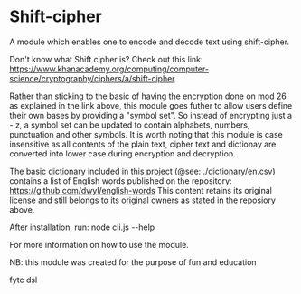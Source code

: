 Shift-cipher
============

A module which enables one to encode and decode text using shift-cipher.

Don't know what Shift cipher is?
Check out this link: https://www.khanacademy.org/computing/computer-science/cryptography/ciphers/a/shift-cipher


Rather than sticking to the basic of having the encryption done on mod 26 as explained in the link above, this module
goes futher to allow users define their own bases by providing a "symbol set".
So instead of encrypting just a - z, a symbol set can be updated to contain alphabets, numbers, punctuation and other symbols.
It is worth noting that this module is case insensitive as all contents of the plain text, cipher text and dictionay are converted into
lower case during encryption and decryption.

The basic dictionary included in this project (@see: ./dictionary/en.csv) contains a list of English words published on the
repository:    https://github.com/dwyl/english-words
This content retains its original license and still belongs to its original owners as stated in the reposiory above.



After installation,
run: node cli.js --help


For more information on how to use the module.


NB: this module was created for the purpose of fun and education



fytc dsl
